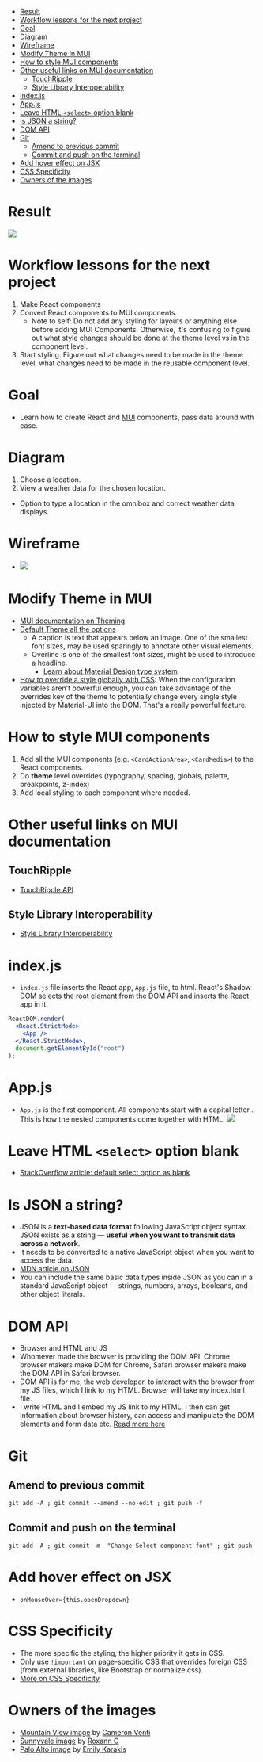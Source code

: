 <!-- START doctoc generated TOC please keep comment here to allow auto update -->
<!-- DON'T EDIT THIS SECTION, INSTEAD RE-RUN doctoc TO UPDATE -->


- [Result](#result)
- [Workflow lessons for the next project](#workflow-lessons-for-the-next-project)
- [Goal](#goal)
- [Diagram](#diagram)
- [Wireframe](#wireframe)
- [Modify Theme in MUI](#modify-theme-in-mui)
- [How to style MUI components](#how-to-style-mui-components)
- [Other useful links on MUI documentation](#other-useful-links-on-mui-documentation)
  - [TouchRipple](#touchripple)
  - [Style Library Interoperability](#style-library-interoperability)
- [index.js](#indexjs)
- [App.js](#appjs)
- [Leave HTML `<select>` option blank](#leave-html-select-option-blank)
- [Is JSON a string?](#is-json-a-string)
- [DOM API](#dom-api)
- [Git](#git)
  - [Amend to previous commit](#amend-to-previous-commit)
  - [Commit and push on the terminal](#commit-and-push-on-the-terminal)
- [Add hover effect on JSX](#add-hover-effect-on-jsx)
- [CSS Specificity](#css-specificity)
- [Owners of the images](#owners-of-the-images)

<!-- END doctoc generated TOC please keep comment here to allow auto update -->

# Result

![](./public/result.gif)

# Workflow lessons for the next project

1. Make React components
2. Convert React components to MUI components.
   - Note to self: Do not add any styling for layouts or anything else before
     adding MUI Components. Otherwise, it's confusing to figure out what style
     changes should be done at the theme level vs in the component level.
3. Start styling. Figure out what changes need to be made in the theme level,
   what changes need to be made in the reusable component level.

# Goal

- Learn how to create React and [MUI](https://material-ui.com/) components, pass
  data around with ease.

# Diagram

1. Choose a location.
2. View a weather data for the chosen location.

- Option to type a location in the omnibox and correct weather data displays.

# Wireframe

- ![](public/images/wireframes2.jpg)

# Modify Theme in MUI

- [MUI documentation on Theming](https://material-ui.com/customization/theming/)
- [Default Theme all the options](https://material-ui.com/customization/default-theme/?expand-path=$.typography)
  - A caption is text that appears below an image. One of the smallest font
    sizes, may be used sparingly to annotate other visual elements.
  - Overline is one of the smallest font sizes, might be used to introduce a
    headline.
    - [Learn about Material Design type system](https://material.io/design/typography/the-type-system.html#type-scale)
- [How to override a style globally with CSS](https://v4-3-3.material-ui.com/customization/globals/#css):
  When the configuration variables aren't powerful enough, you can take
  advantage of the overrides key of the theme to potentially change every single
  style injected by Material-UI into the DOM. That's a really powerful feature.

# How to style MUI components

1. Add all the MUI components (e.g. `<CardActionArea>`, `<CardMedia>`) to the
   React components.
2. Do **theme** level overrides (typography, spacing, globals, palette,
   breakpoints, z-index)
3. Add local styling to each component where needed.

# Other useful links on MUI documentation

## TouchRipple

- [TouchRipple API](https://v4-3-3.material-ui.com/api/touch-ripple/)

## Style Library Interoperability

- [Style Library Interoperability](https://material-ui.com/guides/interoperability/#style-library-interoperability)

# index.js

- `index.js` file inserts the React app, `App.js` file, to html. React's Shadow
  DOM selects the root element from the DOM API and inserts the React app in it.

```jsx
ReactDOM.render(
  <React.StrictMode>
    <App />
  </React.StrictMode>,
  document.getElementById("root")
);
```

# App.js

- `App.js` is the first component. All components start with a capital letter .
  This is how the nested components come together with HTML.
  ![](public/images/app-nesting.jpg)

# Leave HTML `<select>` option blank

- [StackOverflow article: default select option as blank](https://stackoverflow.com/questions/8605516/default-select-option-as-blank)

# Is JSON a string?

- JSON is a **text-based data format** following JavaScript object syntax. JSON
  exists as a string — **useful when you want to transmit data across a
  network**.
- It needs to be converted to a native JavaScript object when you want to access
  the data.
- [MDN article on JSON](https://developer.mozilla.org/en-US/docs/Learn/JavaScript/Objects/JSON)
- You can include the same basic data types inside JSON as you can in a standard
  JavaScript object — strings, numbers, arrays, booleans, and other object
  literals.

# DOM API

- Browser and HTML and JS
- Whomever made the browser is providing the DOM API. Chrome browser makers make
  DOM for Chrome, Safari browser makers make the DOM API in Safari browser.
- DOM API is for me, the web developer, to interact with the browser from my JS
  files, which I link to my HTML. Browser will take my index.html file.
- I write HTML and I embed my JS link to my HTML. I then can get information
  about browser history, can access and manipulate the DOM elements and form
  data etc.
  [Read more here](https://developer.mozilla.org/en-US/docs/Web/API/HTML_DOM_API)

# Git

## Amend to previous commit

```
git add -A ; git commit --amend --no-edit ; git push -f

```

## Commit and push on the terminal

```
git add -A ; git commit -m  "Change Select component font" ; git push
```

# Add hover effect on JSX

- `onMouseOver={this.openDropdown}`

# CSS Specificity

- The more specific the styling, the higher priority it gets in CSS.
- Only use `!important` on page-specific CSS that overrides foreign CSS (from
  external libraries, like Bootstrap or normalize.css).
- [More on CSS Specificity](https://developer.mozilla.org/en-US/docs/Web/CSS/Specificity#How_is_specificity_calculated)

# Owners of the images

- [Mountain View image](https://unsplash.com/photos/WL5kcYYvFOU) by
  [Cameron Venti](https://unsplash.com/@ventiviews)
- [Sunnyvale image](https://unsplash.com/photos/-dUjtzo9h7Q) by
  [Roxann C](https://unsplash.com/@partyroxy)
- [Palo Alto image](https://unsplash.com/photos/QGbcc4Ckg6U) by
  [Emily Karakis](https://unsplash.com/@iemyoung)
